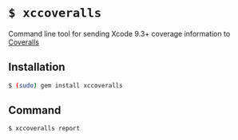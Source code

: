 # `$ xccoveralls`

Command line tool for sending Xcode 9.3+ coverage information to [Coveralls]

## Installation

```sh
$ (sudo) gem install xccoveralls
```

## Command

```sh
$ xccoveralls report
```



[Coveralls]: https://coveralls.io/

